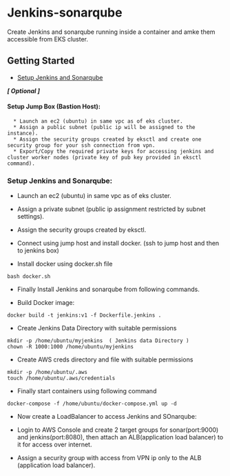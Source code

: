 # Jenkins-sonarqube
Create Jenkins and sonarqube running inside a container and amke them accessible from EKS cluster.

## Getting Started
* [Setup Jenkins and Sonarqube](#setup-jenkins-and-sonarqube)

***[ Optional ]*** 
#### Setup Jump Box (Bastion Host):
```
  * Launch an ec2 (ubuntu) in same vpc as of eks cluster.
  * Assign a public subnet (public ip will be assigned to the instance).
  * Assign the security groups created by eksctl and create one security group for your ssh connection from vpn.
  * Export/Copy the required private keys for accessing jenkins and cluster worker nodes (private key of pub key provided in eksctl command).
```

### Setup Jenkins and Sonarqube:

* Launch an ec2 (ubuntu) in same vpc as of eks cluster.
* Assign a private subnet (public ip assignment restricted by subnet settings).
* Assign the security groups created by eksctl.
* Connect using jump host and install docker. (ssh to jump host and then to jenkins box) 


* Install docker using docker.sh file
```
bash docker.sh
```
* Finally Install Jenkins and sonarqube from following commands. 

* Build Docker image: 
```
docker build -t jenkins:v1 -f Dockerfile.jenkins .
```
* Create Jenkins Data Directory with suitable permissions
```
mkdir -p /home/ubuntu/myjenkins  ( Jenkins data Directory ) 
chown -R 1000:1000 /home/ubuntu/myjenkins
```
* Create AWS creds directory and file with suitable permissions
```
mkdir -p /home/ubuntu/.aws
touch /home/ubuntu/.aws/credentials 
```
* Finally start containers using following command
```
docker-compose -f /home/ubuntu/docker-compose.yml up -d
```

* Now create a LoadBalancer to access Jenkins and SOnarqube: 

 * Login to AWS Console and create 2 target groups for sonar(port:9000) and jenkins(port:8080), then attach an ALB(application load balancer) to it for access over internet.

 * Assign a security group with access from VPN ip only to the ALB (application load balancer).

 
